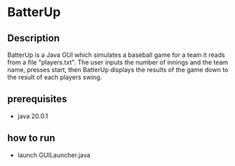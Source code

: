 # BatterUp

## Description

BatterUp is a Java GUI which simulates a baseball game for a team it reads from a file "players.txt". The user inputs the number of innings and the team name, presses start, then BatterUp displays the results of the game down to the result of each players swing.

## prerequisites

- java 20.0.1

## how to run

- launch GUILauncher.java
